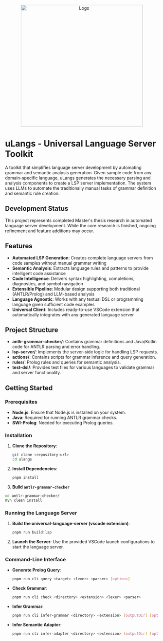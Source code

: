 <p align="center">
<img src="https://github.com/user-attachments/assets/29fb8040-4861-48c4-91ec-f3992137c35e" width="400" title="Logo"/>
</p>

# uLangs - Universal Language Server Toolkit

A toolkit that simplifies language server development by automating grammar and semantic analysis generation. Given sample code from any domain-specific language, uLangs generates the necessary parsing and analysis components to create a LSP server implementation. The system uses LLMs to automate the traditionally manual tasks of grammar definition and semantic rule creation.

## Development Status

This project represents completed Master's thesis research in automated language server development. While the core research is finished, ongoing refinement and feature additions may occur.


## Features

- **Automated LSP Generation**: Creates complete language servers from code samples without manual grammar writing
- **Semantic Analysis**: Extracts language rules and patterns to provide intelligent code assistance
- **Code Intelligence**: Delivers syntax highlighting, completions, diagnostics, and symbol navigation
- **Extensible Pipeline**: Modular design supporting both traditional (ANTLR/Prolog) and LLM-based analysis
- **Language Agnostic**: Works with any textual DSL or programming language given sufficient code examples
- **Universal Client**: Includes ready-to-use VSCode extension that automatically integrates with any generated language server

## Project Structure

- **antlr-grammar-checker/**: Contains grammar definitions and Java/Kotlin code for ANTLR parsing and error handling.
- **lsp-server/**: Implements the server-side logic for handling LSP requests.
- **actions/**: Contains scripts for grammar inference and query generation.
- **rules/**: Prolog rules and queries for semantic analysis.
- **test-dsl/**: Provides test files for various languages to validate grammar and server functionality.

## Getting Started

### Prerequisites

- **Node.js**: Ensure that Node.js is installed on your system.
- **Java**: Required for running ANTLR grammar checks.
- **SWI-Prolog**: Needed for executing Prolog queries.

### Installation

1. **Clone the Repository**:
   ```bash
   git clone <repository-url>
   cd ulangs
   ```

2. **Install Dependencies**:
   ```bash
   pnpm install
   ```
3. **Build `antlr-grammar-checker`**
```bash
cd antlr-grammar-checker/
mvn clean install
```

### Running the Language Server

1. **Build the universal-language-server (vscode extension)**:
   ```bash
   pnpm run build:lsp
   ```

2. **Launch the Server**:
   Use the provided VSCode launch configurations to start the language server.

### Command-Line Interface

- **Generate Prolog Query**:
  ```bash
  pnpm run cli query <target> <lexer> <parser> [options]
  ```

- **Check Grammar**:
  ```bash
  pnpm run cli check <directory> <extension> <lexer> <parser>
  ```

- **Infer Grammar**:
  ```bash
  pnpm run cli infer-grammar <directory> <extension> [outputDir] [options]
  ```

- **Infer Semantic Adapter**:
  ```bash
  pnpm run cli infer-adapter <directory> <extension> [outputDir] [options]
  ```
